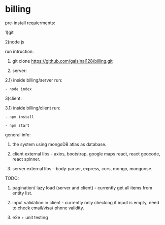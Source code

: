 # billing

pre-install requierments: 

1)git

2)node js


run intruction:

1) git clone https://github.com/galsinai128/billing.git

2) server:

  2.1) inside billing/server run: 
  
    - node index
    
3)client:

  3.1) inside billing/client run:
  
    - npm install
    
    - npm start


general info:

1) the system using mongoDB atlas as database.

2) client external libs - axios, bootstrap, google maps react, react geocode, react spinner.

3) server external libs - body-parser, express, cors, mongo, mongoose.


TODO:

1) pagination/ lazy load (server and client) - currently get all items from entity list.

2) input validation in client - currently only checking if input is empty, need to check email/visa/ phone validity.

3) e2e + unit testing





